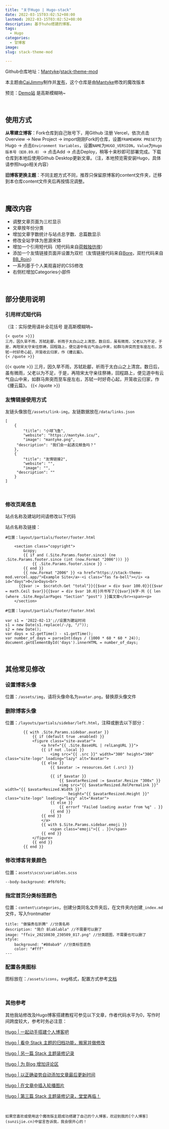 ```yaml
---
title: "关于Hugo | Hugo-stack"
date: 2022-03-15T03:02:52+08:00
lastmod: 2022-03-15T03:02:52+08:00
description: 基于huho搭建的博客。
tags:
  - Hugo
categories:
  - 甘博客
image: 
slug: stack-theme-mod

---
```

Github仓库地址：[Mantyke](https://github.com/Mantyke)/[stack-theme-mod](https://github.com/Mantyke/Hugo-stack-theme-mod)

本主题由[CaiJimmy](https://github.com/CaiJimmy)制作并[发布](https://github.com/CaiJimmy/hugo-theme-stack)，这个仓库是由[Mantyke](https://mantyke.icu/)修改的魔改版本

预览：[Demo站](https://stack-theme-mod.vercel.app/)
<span class="blur">是高斯模糊呐~ </span>

<br>

## 使用方式

**从零建立博客**：Fork仓库到自己账号下，用Github 注册 Vercel，依次点击Overview → New Project → import刚刚Fork的仓库，设置`FRAMEWORK PRESET`为Hugo → 点击`Environment Variables`，设置`NAME`为`HUGO_VERSION`，`Value`为`Hugo版本号（如0.89.0）` → 点击Add → 点击Deploy，稍等十来秒即可部署完成。下载仓库到本地后使用Github Desktop更新文章。（注，本地预览需安装Hugo，具体请参照hugo相关内容）

**旧博客更换主题**：不同主题方式不同，推荐只保留原博客的content文件夹，迁移到本仓库content文件夹后再按情况调整。



<br>

## 魔改内容

- 调整文章页面为三栏显示
- 文章按年份分类
- 增加文章字数统计与站点总字数、总篇数显示
- 修改全站字体为思源宋体
- 增加一个引用短代码（短代码来自[荷戟独彷徨](https://guanqr.com/)）
- 添加一个友情链接页面并设置为双栏（友情链接代码来自[Bore](https://bore.vip/archives/3bf3725e/#%E6%B7%BB%E5%8A%A0%E5%8F%8B%E6%83%85%E9%93%BE%E6%8E%A5-shortcodes)，双栏代码来自[BB_Roin](https://tech.randomwaves.space/posts/21-12-08-make-hugo-stack-theme-links-display-in-two-columns/)）
- 一系列基于个人美观喜好的CSS修改
- 右侧栏增加Categories小部件

<br>

## 部分使用说明

### 引用样式短代码

（注：实际使用请补全花括号
<span class="blur">是高斯模糊呐~ </span>

```fallback
{< quote >}}}
三月，因久旱不雨，苏轼赴郿，祈雨于太白山之上清宫。数日后，虽有微雨，父老以为不足，于是，再陪宋太守亲往祭祷，回程路上，便见道中有云气自山中来，如群马奔突而至车座左右，苏轼一时好奇心起，开笼收云归家，作《攓云篇》。
{< /quote >}}
```
{{< quote >}} 三月，因久旱不雨，苏轼赴郿，祈雨于太白山之上清宫。数日后，虽有微雨，父老以为不足，于是，再陪宋太守亲往祭祷，回程路上，便见道中有云气自山中来，如群马奔突而至车座左右，苏轼一时好奇心起，开笼收云归家，作《攓云篇》。 {{< /quote >}} 
<br>

### 友情链接使用方式

友链头像放在`/assets/link-img`，友链数据放在`/data/links.json`

```
[
    {
        "title": "小球飞鱼",
        "website": "https://mantyke.icu/",
        "image": "mantyke.png",
     "description": "我们会一起遇见鲸鱼吗？"
    },
	{
        "title": "友情链接2",
        "website": "",
        "image": "",
     "description": ""
    }
]
```

<br>

### 修改页尾信息

站点名称及建站时间请修改以下代码

站点名称及链接：

```
#位置：layout/partials/footer/footer.html

    <section class="copyright">
        &copy; 
        {{ if and (.Site.Params.footer.since) (ne .Site.Params.footer.since (int (now.Format "2006"))) }}
            {{ .Site.Params.footer.since }} - 
        {{ end }}
        {{ now.Format "2006" }} <a href="https://stack-theme-mod.vercel.app/">Example Site</a>·<i class="fas fa-bell"></i> <a id="days">0</a>Days<br>
      {{$var :=  $scratch.Get "total"}}{{$var = div $var 100.0}}{{$var = math.Ceil $var}}{{$var = div $var 10.0}}共书写了{{$var}}k字·共 {{ len (where .Site.RegularPages "Section" "post") }}篇文章</br><span><p>
    </section>
```

```
#位置：layout/partials/footer/footer.html

var s1 = '2022-02-13';//设置为建站时间
s1 = new Date(s1.replace(/-/g, "/"));
s2 = new Date();
var days = s2.getTime() - s1.getTime();
var number_of_days = parseInt(days / (1000 * 60 * 60 * 24));
document.getElementById('days').innerHTML = number_of_days;
```

<br>

## 其他常见修改

### 设置博客头像

位置：`/assets/img`，请将头像命名为`avatar.png`，替换原头像文件

### 删除博客头像

位置：`/layouts/partials/sidebar/left.html`，注释或删去以下部分：

```
        {{ with .Site.Params.sidebar.avatar }}
            {{ if (default true .enabled) }}
            <figure class="site-avatar">
                <a href="{{ .Site.BaseURL | relLangURL }}">
                {{ if not .local }}
                    <img src="{{ .src }}" width="300" height="300" class="site-logo" loading="lazy" alt="Avatar">
                {{ else }}
                    {{ $avatar := resources.Get (.src) }}
                    
                    {{ if $avatar }}
                        {{ $avatarResized := $avatar.Resize "300x" }}
                        <img src="{{ $avatarResized.RelPermalink }}" width="{{ $avatarResized.Width }}"
                            height="{{ $avatarResized.Height }}" class="site-logo" loading="lazy" alt="Avatar">
                    {{ else }}
                        {{ errorf "Failed loading avatar from %q" . }}
                    {{ end }}
                {{ end }}
                </a>
                {{ with $.Site.Params.sidebar.emoji }}
                    <span class="emoji">{{ . }}</span>
                {{ end }}
            </figure>
            {{ end }}
        {{ end }}
```

### 修改博客背景颜色

位置：`assets\scss\variables.scss`

```
--body-background: #f6f6f6;
```

### 指定首页分类标签颜色

位置：`content\categories`，创建分类同名文件夹后，在文件夹内创建`_index.md`文件，写入frontmatter

```
title: "做猫贵在折腾" //分类名称
description: "简介 Blablabla" //不需要可以删了
image: "ffxiv_20210830_230509_817.png" //分类题图，不需要也可以删了
style:
    background: "#80aba9" //分类标签底色
    color: "#fff"
---
```

### 配置各类图标

图标放在：`/assets/icons`，svg格式，配置方式参考[文档](https://docs.stack.jimmycai.com/zh/configuration/custom-menu)

<br>

### 其他参考

其他我站修改及Hugo博客搭建教程可参见以下文章，作者代码水平为0，写作时间跨度较大，参考时务必注意：

[Hugo | 一起动手搭建个人博客吧](https://mantyke.icu/2021/hugo-build-blog/)

[Hugo | 看中 Stack 主题的归档功能，搬家并做修改](https://mantyke.icu/2021/f9f0ec87/)

[Hugo | 另一篇 Stack 主题装修记录](https://mantyke.icu/2021/a08f1963/)

[Hugo | 为 Blog 增加评论区](https://mantyke.icu/2021/comment/)

[Hugo | 以正确姿势自动添加文章最后更新时间](https://mantyke.icu/2021/47a5331b/)

[Hugo | 在文章中插入轮播图片](https://mantyke.icu/2021/cf2cf0fb/)

[Hugo | 第三篇 Stack 主题装修记录，堂堂再临！](https://mantyke.icu/2022/stack-theme-furnish03/)

<br>

    如果您喜欢或使用这个魔改版主题成功搭建了自己的个人博客，欢迎到我的[个人博客](sunzijie.cn)中留言告诉我，我会很开心的！

<br>
